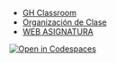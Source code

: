 * [GH Classroom](https://classroom.github.com/classrooms/149101820-ull-mfp-aet-2324-alu0100774252)
* [Organización de Clase](https://github.com/ull-mfp-aet-2324-alu0100774252)
* [WEB ASIGNATURA](https://ull-mfp-aet-2324.github.io/asignatura-website-alejandro-rodriguez-fonte-0100774252/)

[![Open in Codespaces](https://classroom.github.com/assets/launch-codespace-7f7980b617ed060a017424585567c406b6ee15c891e84e1186181d67ecf80aa0.svg)](https://classroom.github.com/open-in-codespaces?assignment_repo_id=12830391)
